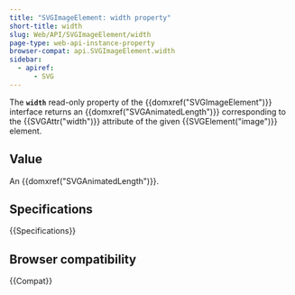 ```yaml
---
title: "SVGImageElement: width property"
short-title: width
slug: Web/API/SVGImageElement/width
page-type: web-api-instance-property
browser-compat: api.SVGImageElement.width
sidebar:
  - apiref:
      - SVG
---
```


The **`width`** read-only property of the
{{domxref("SVGImageElement")}} interface returns an {{domxref("SVGAnimatedLength")}}
corresponding to the {{SVGAttr("width")}} attribute of the given {{SVGElement("image")}}
element.

## Value

An {{domxref("SVGAnimatedLength")}}.

## Specifications

{{Specifications}}

## Browser compatibility

{{Compat}}
